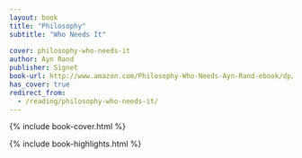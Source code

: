 ```yaml
---
layout: book
title: "Philosophy"
subtitle: "Who Needs It"
 
cover: philosophy-who-needs-it
author: Ayn Rand
publisher: Signet
book-url: http://www.amazon.com/Philosophy-Who-Needs-Ayn-Rand-ebook/dp/B002JPGQ2A/ref=tmm_kin_swatch_0?_encoding=UTF8&sr=&qid=
has_cover: true
redirect_from:
  - /reading/philosophy-who-needs-it/
---
```

{% include book-cover.html %}

{% include book-highlights.html %}
